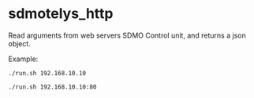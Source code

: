 # sdmotelys_http


Read arguments from web servers SDMO Control unit, and returns a json object.


Example:

`./run.sh 192.168.10.10`

`./run.sh 192.168.10.10:80`
